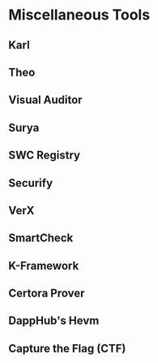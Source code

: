 # Miscellaneous Tools

## Karl

## Theo

## Visual Auditor

## Surya

## SWC Registry

## Securify

## VerX

## SmartCheck

## K-Framework

## Certora Prover

## DappHub's Hevm

## Capture the Flag (CTF)
